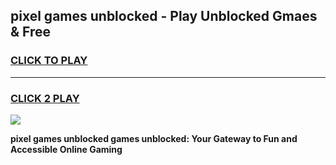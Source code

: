 
## pixel games unblocked - Play Unblocked Gmaes & Free
<h3>
<a href="https://premium.freeplayer.one?title=pixel_games_unblocked&ref=20F">CLICK TO PLAY</a></h3>
<hr>

<h3>
<a href="https://premium.freeplayer.one?title=pixel_games_unblocked&ref=20F">CLICK 2 PLAY</a>
  
</h3>

<a href="https://premium.freeplayer.one?title=pixel_games_unblocked&ref=20F/"><img src="https://clearcache.store/games.png"></a>


**pixel games unblocked games unblocked: Your Gateway to Fun and Accessible Online Gaming**
